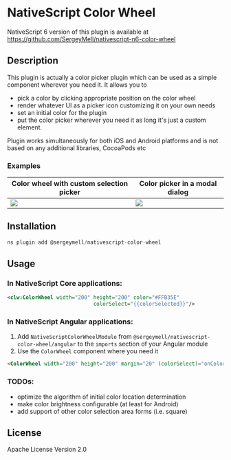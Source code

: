 # NativeScript Color Wheel

NativeScript 6 version of this plugin is available
at https://github.com/SergeyMell/nativescript-n6-color-wheel

## Description

This plugin is actually a color picker plugin which can be used
as a simple component wherever you need it. It allows you to

- pick a color by clicking appropriate position on the color wheel
- render whatever UI as a picker icon customizing it on your own needs
- set an initial color for the plugin
- put the color picker wherever you need it as long it's just a custom element.

Plugin works simultaneously for both iOS and Android platforms and
is not based on any additional libraries, CocoaPods etc

### Examples

| Color wheel with custom selection picker | Color picker in a modal dialog |
| ---------------------------------------- | ------------------------------ |
| ![][1]                                   | ![][2]                         |

[1]: https://github.com/SergeyMell/nativescript-plugins/blob/assets/android-with-picker.gif?raw=true
[2]: https://github.com/SergeyMell/nativescript-plugins/blob/assets/ios-modal.gif?raw=true

## Installation

```javascript
ns plugin add @sergeymell/nativescript-color-wheel
```

## Usage

### In NativeScript Core applications:

```xml
<clw:ColorWheel width="200" height="200" color="#FFB35E"
                            colorSelect="{{colorSelected}}"/>
```

### In NativeScript Angular applications:

1. Add `NativeScriptColorWheelModule` from `@sergeymell/nativescript-color-wheel/angular` to the `imports` section of your Angular module
2. Use the `ColorWheel` component where you need it

```html
<ColorWheel width="200" height="200" margin="20" (colorSelect)="onColorSelected($event)"></ColorWheel>
```

### TODOs:

- optimize the algorithm of initial color location determination
- make color brightness configurable (at least for Android)
- add support of other color selection area forms (i.e. square)

## License

Apache License Version 2.0
